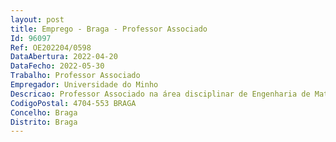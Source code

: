 ```yaml
--- 
layout: post
title: Emprego - Braga - Professor Associado
Id: 96097
Ref: OE202204/0598
DataAbertura: 2022-04-20
DataFecho: 2022-05-30
Trabalho: Professor Associado
Empregador: Universidade do Minho
Descricao: Professor Associado na área disciplinar de Engenharia de Materiais e Design Têxteis
CodigoPostal: 4704-553 BRAGA
Concelho: Braga
Distrito: Braga
--- 
```

